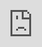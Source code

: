 ```yaml
---
layout: post
date:   2022-05-06
image: "/conflict_urbanism_sp2022/images/csr_thumbnail.png"
title:  "Title: No More Monkey Business"
author: "Jake Tiernan, Takashi Honzawa, Charlie Liu, Jacob Kackley"
---
```


####  Urban Baboon's in Cape Town, South Africa

The Chacma baboons that have been invading the streets of Cape Town, South Africa. As Cape Town expanded and habitat began to gradually diminish around its perimeter, the resident chacma baboon troops began to move into the city in search of food.  

![Chacma Baboons Roaming the Streets](/conflict_urbanism_sp2022/images/BABOON_STREET.gif)
Source: Tripp Afrika, "Baboons Invade my AirBNB - Table Mountain Animals - Cape Town."  

Once there, they were enticed by anthropogenic food sources that were calorie rich and easy to attain, and decided to stay This led them into conflict with humans, as an abundance of readily available food and less natural predators led to the baboons becoming increasingly aggressive as they searched for food.  

![Chacma Baboons in Conflict with Humans](/conflict_urbanism_sp2022/images/BABOON_CONFLICT.gif)
Source:  

Attempts to dissuade the baboons, such as guards armed with paintball guns posing as rival troops, proved futile. The baboon’s endangered status made managing them increasingly difficult as little else could be done besides trying to harmlessly discourage them.  

![Humans Fighting Back with Paintball Guns](/conflict_urbanism_sp2022/images/BABOON_PAINBALL.gif)
Source: eNCA, "Paintball Guns Used to Get Rid of Baboons." 

Today, there are about 16-17 baboon troops that roam the South African Peninsula. [11 troops of baboons](https://www.baboons.org.za/index.php/management/cape-peninsula/rangers) are actively managed by baboon rangers. These 11-troops actively patrol Cape Town, stealing from garbage cans, cars, and even homes in order to find food. To manage and live with these animals, we must reconsider how we understand them. To do this the typical range map must be extrapolated and challenged, being rebuilt along ideas of animal behavior and a layer of human interaction unique to the urban ecosystem.  

![Range Map of Baboon Troops in the North](/conflict_urbanism_sp2022/images/BABOON_RANGEMAP_NORTH.jpg)  

![Range Map of Baboon Troops in the South](/conflict_urbanism_sp2022/images/BABOON_RANGEMAP_SOUTH.jpg)  

To form the basis for our critique, we examined the Chicago Urban Coyote project and its efforts to create range maps by geotagging various coyotes in the city of Chicago. The maps revealed several unique points of the coyotes foraging behavior in an urban ecosystem, such as smaller territories, more sporadic movement, and more overlap in ranges. However, they did not, and could not, account for the added layer of human interaction only an urban animal would encounter.  

![Range map of Chicago Coyote](/conflict_urbanism_sp2022/images/BABOON_COYOTE_RANGEMAP.gif)
Source: ""  

![Image of Coyote in Quiznos](/conflict_urbanism_sp2022/images/BABOON_COYOTE.gif)
Source: ""  

Take, for example, the infamous incident of the coyote in the Quizno’s coke cooler. The coyote, searching for a place to cool itself on a hot summer day, entered a Quizno’s in downtown Chicago and promptly climbed into the coke cooler. While the range map shows where this coyote may be in the plan view of the neighborhood, it fails to capture the intimate realities of cohabitation between people and wildlife that occur at the architectural and personal scale.  

This proves especially limiting when studying Cape Town’s urban baboons, whose confrontational nature, as well as frequent use of homes and other buildings as foraging habitat, demands study in:
1. 3 - Dimensions
2. A more intimate scale  

To better understand these animals and facilitate a more peaceful co-living arrangement, we propose a methodology that utilizes behavioral algorithms to predict their movements at a more intimate, and 3-dimensional, scale. Compiled alongside found videos, images, and experiential diagrams, the baboon moves from the abstract of the 2d-range map to a fleshed-out, living creature whose complex decision making and behavior can be better understood.  

####  Predictive Map + 3D Simulation

To produce our predictive range map of the baboons, we began by identifying their primary anthropogenic food source: garbage. Using Cape Town’s open data, we were able to then identify which neighborhoods had the highest abundance of garbage through presence of landfills, illegal dumping, and tourist activity. Neighborhoods were then ranked based on the abundance of garbage, which, in turn, would become a baboon attractor. The patch selection model was then used to create a predictive model of where baboons were likely to go by neighborhood at the city scale. The model typically works as (abundance of food) times (chance of predation) times (net energy gained), with chance of predation decreasing and net energy gained increasing as abundance of food increases. Here, we used abundance of garbage as a proxy for abundance of food, finding that baboons would likely select neighborhoods in proximity to landfills, tourist traps, and public amenities, such as parks, near either.  

![National Park Proximity](/conflict_urbanism_sp2022/images/BABOON_National_Park_Proximity.jpg)
Data: ""  

![Picnic Area Proximity](/conflict_urbanism_sp2022/images/BABOON_Picnic_Area_Proximity.jpg)
Data: ""  

![Resort Proximity](/conflict_urbanism_sp2022/images/BABOON_Resort_Proximity.jpg)
Data: ""  

![Winery Proximity](/conflict_urbanism_sp2022/images/BABOON_Winery_Proximity.jpg)
Data: ""  

![Suitability Analysis](/conflict_urbanism_sp2022/images/BABOON_Suitability_Analysis_Final.jpg)
Data: ""  

Finally, we create a topographic model of Capetown, which holds animations of the baboons' pathways along the landscape as well as other agents, such as cars and buses.  


####  The Human Experience  

We continue to explore the experience of living with an urban baboon wildlife by zooming into the architectural scale. We researched video footage to understand how the baboons were inhabiting and moving across the landscape at the architectural scale.  

![Analysis of baboon movement](/conflict_urbanism_sp2022/images/BABOON_Movement.gif)
Data: ""  

We found that roofs and lawns were frequently used for quick entrances and exits when raiding homes, garbage cans, and cars, especially when confronted by people or dogs. Using the wealth of video sources that circulate online, we then proceed to categorize where humans come into contact with baboons. Using the 24/7 baboon hotline, we have identified typical urban spaces where those happen and scenarios of how they happen.  
Our five urban categories are:
1. In an Urban Area

2. Bin Raids

3. Raid Unoccupied House

4. Raid Occupied House

5. Threatening / Stealing

According to the [Roo Els Conservatory](https://rooiels.weebly.com/tips-for-building-and-plot-clearingg.html), here are some tips for Baboon-proofing your home. See more information on [Baboon Page](http://rooiels.weebly.com/baboons.html).  

###  Insert interactive image

[This webpage](https://guides.github.com/features/mastering-markdown/) provides a comprehensive guide to markdown syntax. But to make things easier for you we are including a cheat sheet of the main things you need to know here.  

#### Please use level 4 headings for major section divisions  
(make sure to put two spaces after the end of the heading)

Write **words in bold** like this.  

Italics are *similar* and are formatted like this.  

To make a paragraph break you need to add two spaces at the end of your line before going to the next line.  

See this is now a new paragraph.  

Lists are easy:
1. they can be ordered
1. like this
1. notice that the numbers are automatically ordered
  1. use two spaces in front to indent

Or they can just be bullet points:
- like this
* or like this
  - use two spaces
  - to have nested lists

Use Author-Date parenthetical citations following Chicago Manual of Style conventions throughout your document, and add a works cited at the bottom of your post. See Author-Date quick guide [here](https://www-chicagomanualofstyle-org.ezproxy.cul.columbia.edu/tools_citationguide/citation-guide-2.html) for citation conventions.  

To include hyperlinks format them like this [text of link](http://c4sr.columbia.edu/).  

To embed images first ensure that the file is at least 740px wide. Then place the image file in a folder named for your group in the images folder. Then link to that image using the format here, but replace the file path with the name of your group's folder and appropriate image file name:  

![description of image](/conflict_urbanism_sp2022/images/sample_image.png)

If you want to include html files (i.e. an interactive map) host these via your personal github page, and then you can embed them in your document with a iframe. The format looks like this:  

<div class="iframe-column"><iframe src="https://player.vimeo.com/video/290575503?title=0&byline=0&portrait=0" style="position:absolute;top:0;left:0;width:100%;height:100%;" frameborder="0"></iframe></div>  


All you need to do to use one is replace the url that is between the two " ". Here is an iframe of mapbox tiles:  

<div class="iframe-column"><iframe src="https://api.mapbox.com/styles/v1/mapbox/satellite-v9.html?title=true&access_token=pk.eyJ1IjoibWFwYm94IiwiYSI6ImNpejY4NDg1bDA1cjYzM280NHJ5NzlvNDMifQ.d6e-nNyBDtmQCVwVNivz7A#2/0/0" style="position:absolute;top:0;left:0;width:100%;height:100%;" frameborder="0"></iframe></div>